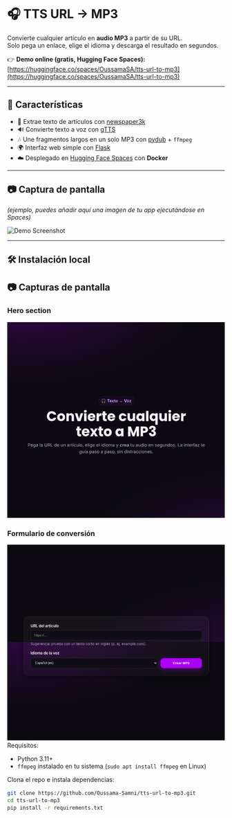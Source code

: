 # 🎧 TTS URL → MP3

Convierte cualquier artículo en **audio MP3** a partir de su URL.  
Solo pega un enlace, elige el idioma y descarga el resultado en segundos.  

👉 **Demo online (gratis, Hugging Face Spaces):**  
[https://huggingface.co/spaces/OussamaSA/tts-url-to-mp3](https://huggingface.co/spaces/OussamaSA/tts-url-to-mp3)

---

## 🚀 Características

- 📑 Extrae texto de artículos con [newspaper3k](https://pypi.org/project/newspaper3k/)  
- 🔊 Convierte texto a voz con [gTTS](https://pypi.org/project/gTTS/)  
- 🎶 Une fragmentos largos en un solo MP3 con [pydub](https://pypi.org/project/pydub/) + `ffmpeg`  
- 🌍 Interfaz web simple con [Flask](https://flask.palletsprojects.com/)  
- ☁️ Desplegado en [Hugging Face Spaces](https://huggingface.co/spaces) con **Docker**

---

## 📷 Captura de pantalla

*(ejemplo, puedes añadir aquí una imagen de tu app ejecutándose en Spaces)*  

![Demo Screenshot](screenshot.png)

---

## 🛠 Instalación local

## 📷 Capturas de pantalla

### Hero section
![Hero Screenshot](assets/screenshot-hero.png)

### Formulario de conversión
![Form Screenshot](assets/screenshot-form.png)
Requisitos:
- Python 3.11+
- `ffmpeg` instalado en tu sistema (`sudo apt install ffmpeg` en Linux)

Clona el repo e instala dependencias:
```bash
git clone https://github.com/Oussama-Samni/tts-url-to-mp3.git
cd tts-url-to-mp3
pip install -r requirements.txt
